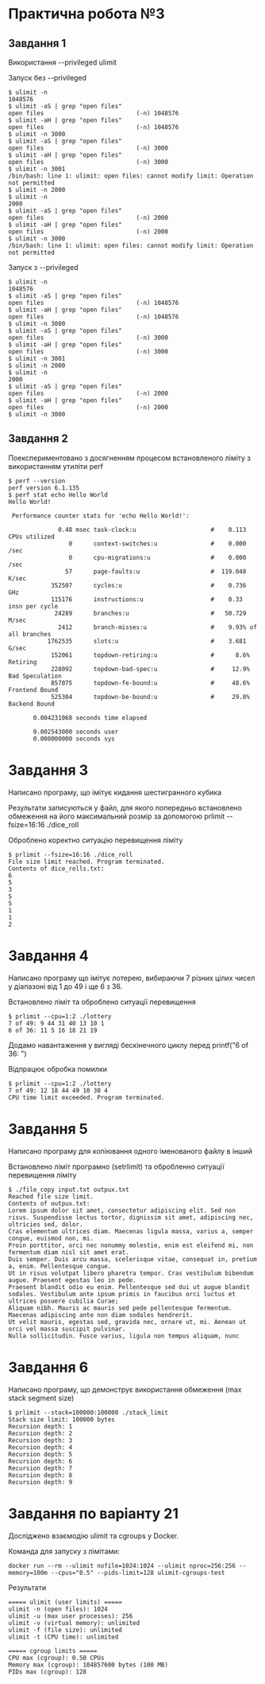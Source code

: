 # Практична робота №3
## Завдання 1

Використання --privileged ulimit

Запуск без --privileged

```shell
$ ulimit -n
1048576
$ ulimit -aS | grep "open files"
open files                          (-n) 1048576
$ ulimit -aH | grep "open files"
open files                          (-n) 1048576
$ ulimit -n 3000
$ ulimit -aS | grep "open files"
open files                          (-n) 3000
$ ulimit -aH | grep "open files"
open files                          (-n) 3000
$ ulimit -n 3001
/bin/bash: line 1: ulimit: open files: cannot modify limit: Operation not permitted
$ ulimit -n 2000
$ ulimit -n
2000
$ ulimit -aS | grep "open files"
open files                          (-n) 2000
$ ulimit -aH | grep "open files"
open files                          (-n) 2000
$ ulimit -n 3000
/bin/bash: line 1: ulimit: open files: cannot modify limit: Operation not permitted
```

Запуск з --privileged

```shell
$ ulimit -n
1048576
$ ulimit -aS | grep "open files"
open files                          (-n) 1048576
$ ulimit -aH | grep "open files"
open files                          (-n) 1048576
$ ulimit -n 3000
$ ulimit -aS | grep "open files"
open files                          (-n) 3000
$ ulimit -aH | grep "open files"
open files                          (-n) 3000
$ ulimit -n 3001
$ ulimit -n 2000
$ ulimit -n
2000
$ ulimit -aS | grep "open files"
open files                          (-n) 2000
$ ulimit -aH | grep "open files"
open files                          (-n) 2000
$ ulimit -n 3000
```

## Завдання 2

Поекспериментовано з досягненням процесом встановленого ліміту з використанням утиліти perf

```shell
$ perf --version
perf version 6.1.135
$ perf stat echo Hello World
Hello World!

 Performance counter stats for 'echo Hello World!':
   
              0.48 msec task-clock:u                     #    0.113 CPUs utilized
                 0      context-switches:u               #    0.000 /sec
                 0      cpu-migrations:u                 #    0.000 /sec
                57      page-faults:u                    #  119.048 K/sec
            352507      cycles:u                         #    0.736 GHz
            115176      instructions:u                   #    0.33  insn per cycle
             24289      branches:u                       #   50.729 M/sec
              2412      branch-misses:u                  #    9.93% of all branches
           1762535      slots:u                          #    3.681 G/sec
            152061      topdown-retiring:u               #      8.6% Retiring
            228092      topdown-bad-spec:u               #     12.9% Bad Speculation
            857075      topdown-fe-bound:u               #     48.6% Frontend Bound
            525304      topdown-be-bound:u               #     29.8% Backend Bound

       0.004231068 seconds time elapsed

       0.002543000 seconds user
       0.000000000 seconds sys
```

# Завдання 3

Написано програму, що імітує кидання шестигранного кубика

Результати записуються у файл, для якого попередньо встановлено обмеження на його максимальний розмір за допомогою prlimit --fsize=16:16 ./dice_roll

Оброблено коректно ситуацію перевищення ліміту

```shell
$ prlimit --fsize=16:16 ./dice_roll
File size limit reached. Program terminated.
Contents of dice_rolls.txt:
6
5
3
5  
5
1
1
2
```

# Завдання 4

Написано програму що імітує лотерею, вибираючи 7 різних цілих чисел у діапазоні від 1 до 49 і ще 6 з 36.

Встановлено ліміт та оброблено ситуації перевищення

```shell
$ prlimit --cpu=1:2 ./lottery
7 of 49: 9 44 31 40 13 10 1
6 of 36: 11 5 16 18 21 19
```

Додамо навантаження у вигляді бескінечного циклу перед printf("6 of 36: ")

Відпрацює обробка помилки

```shell
$ prlimit --cpu=1:2 ./lottery
7 of 49: 12 18 44 49 10 30 4
CPU time limit exceeded. Program terminated.
```

# Завдання 5

Написано програму для копіювання одного іменованого файлу в інший

Встановлено ліміт програмно (setrlimit) та обробленно ситуації перевищення ліміту

```shell
$ ./file_copy input.txt outpux.txt
Reached file size limit.
Contents of outpux.txt:
Lorem ipsum dolor sit amet, consectetur adipiscing elit. Sed non risus. Suspendisse lectus tortor, dignissim sit amet, adipiscing nec, ultricies sed, dolor.
Cras elementum ultrices diam. Maecenas ligula massa, varius a, semper congue, euismod non, mi.
Proin porttitor, orci nec nonummy molestie, enim est eleifend mi, non fermentum diam nisl sit amet erat.
Duis semper. Duis arcu massa, scelerisque vitae, consequat in, pretium a, enim. Pellentesque congue.
Ut in risus volutpat libero pharetra tempor. Cras vestibulum bibendum augue. Praesent egestas leo in pede.
Praesent blandit odio eu enim. Pellentesque sed dui ut augue blandit sodales. Vestibulum ante ipsum primis in faucibus orci luctus et ultrices posuere cubilia Curae;
Aliquam nibh. Mauris ac mauris sed pede pellentesque fermentum. Maecenas adipiscing ante non diam sodales hendrerit.
Ut velit mauris, egestas sed, gravida nec, ornare ut, mi. Aenean ut orci vel massa suscipit pulvinar.
Nulla sollicitudin. Fusce varius, ligula non tempus aliquam, nunc
```

# Завдання 6

Написано програму, що демонструє використання обмеження (max stack segment size)

```shell
$ prlimit --stack=100000:100000 ./stack_limit
Stack size limit: 100000 bytes
Recursion depth: 1
Recursion depth: 2
Recursion depth: 3
Recursion depth: 4
Recursion depth: 5
Recursion depth: 6
Recursion depth: 7
Recursion depth: 8
Recursion depth: 9
```

# Завдання по варіанту 21

Досліджено взаємодію ulimit та cgroups у Docker.

Команда для запуску з лімітами:
```shell
docker run --rm --ulimit nofile=1024:1024 --ulimit nproc=256:256 --memory=100m --cpus="0.5" --pids-limit=128 ulimit-cgroups-test
```

Результати
```shell
===== ulimit (user limits) =====
ulimit -n (open files): 1024
ulimit -u (max user processes): 256
ulimit -v (virtual memory): unlimited
ulimit -f (file size): unlimited
ulimit -t (CPU time): unlimited

===== cgroup limits =====
CPU max (cgroup): 0.50 CPUs
Memory max (cgroup): 104857600 bytes (100 MB)
PIDs max (cgroup): 128
```
